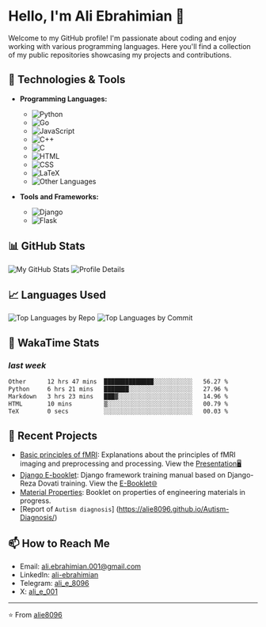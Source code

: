 # Hello, I'm Ali Ebrahimian 👋

Welcome to my GitHub profile! I'm passionate about coding and enjoy working with various programming languages. Here you'll find a collection of my public repositories showcasing my projects and contributions.

## 🔧 Technologies & Tools

- **Programming Languages:**
  - ![Python](https://img.shields.io/badge/-Python-333333?style=flat&logo=python)
  - ![Go](https://img.shields.io/badge/-Go-333333?style=flat&logo=go)
  - ![JavaScript](https://img.shields.io/badge/-JavaScript-333333?style=flat&logo=javascript)
  - ![C++](https://img.shields.io/badge/-C++-333333?style=flat&logo=cplusplus)
  - ![C](https://img.shields.io/badge/-C-333333?style=flat&logo=c)
  - ![HTML](https://img.shields.io/badge/-HTML-333333?style=flat&logo=html5)
  - ![CSS](https://img.shields.io/badge/-CSS-333333?style=flat&logo=css3)
  - ![LaTeX](https://img.shields.io/badge/-LaTeX-333333?style=flat&logo=latex)
  - ![Other Languages](https://img.shields.io/badge/-Others-333333?style=flat)

- **Tools and Frameworks:**
  - ![Django](https://img.shields.io/badge/-Django-333333?style=flat&logo=django)
  - ![Flask](https://img.shields.io/badge/-Flask-333333?style=flat&logo=flask)

<!-- ## 🏆 GitHub Trophies

![My Profile Trophy](https://github-profile-trophy.vercel.app/?username=alie8096&theme=radical&no-frame=false&no-bg=true&margin-w=4) -->

## 📊 GitHub Stats

![My GitHub Stats](https://github-readme-stats.vercel.app/api?username=alie8096&show_icons=true&theme=radical)
![Profile Details](https://github-profile-summary-cards.vercel.app/api/cards/profile-details?username=alie8096&theme=radical)


## 📈 Languages Used

![Top Languages by Repo](https://github-profile-summary-cards.vercel.app/api/cards/repos-per-language?username=alie8096&theme=radical)
![Top Languages by Commit](https://github-profile-summary-cards.vercel.app/api/cards/most-commit-language?username=alie8096&theme=radical)

## 📅 WakaTime Stats

### *last week*

<!--START_SECTION:waka-->

```txt
Other      12 hrs 47 mins  ██████████████░░░░░░░░░░░   56.27 %
Python     6 hrs 21 mins   ███████░░░░░░░░░░░░░░░░░░   27.96 %
Markdown   3 hrs 23 mins   ███▓░░░░░░░░░░░░░░░░░░░░░   14.96 %
HTML       10 mins         ▒░░░░░░░░░░░░░░░░░░░░░░░░   00.79 %
TeX        0 secs          ░░░░░░░░░░░░░░░░░░░░░░░░░   00.03 %
```

<!--END_SECTION:waka-->

## 📝 Recent Projects

- [Basic principles of fMRI](https://github.com/alie8096/Basic-Principles-fMRI): Explanations about the principles of fMRI imaging and preprocessing and processing. View the [Presentation🖥️](https://alie8096.github.io/Basic-Principles-fMRI)
- [Django E-booklet](https://github.com/alie8096/Django-E-booklet): Django framework training manual based on Django-Reza Dovati training. View the [E-Booklet🌐](https://mahd25.github.io/Django-E-booklet/e-booklet)
- [Material Properties](https://github.com/alie8096/material-properties): Booklet on properties of engineering materials in progress.
- [Report of `Autism diagnosis`] (https://alie8096.github.io/Autism-Diagnosis/)

## 📫 How to Reach Me

- Email: [ali.ebrahimian.001@gmail.com](mailto:ali.ebrahimian.001@gmail.com)
- LinkedIn: [ali-ebrahimian](https://www.linkedin.com/in/ali-ebrahimian-5aaa32284)
- Telegram: [ali_e_8096](https://t.me/ali_e_8096)
- X: [ali_e_001](https://x.com/ali_e_001)

---

⭐️ From [alie8096](https://github.com/alie8096)
